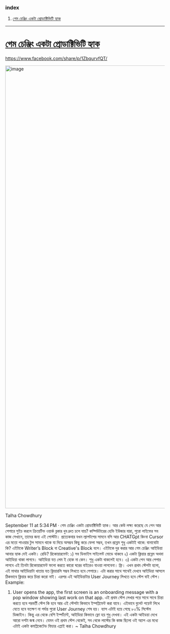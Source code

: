### index
1. [গেম চেঞ্জিং একটা প্রোডাক্টিভিটি হ্যাক](#গেম-চেঞ্জিং-একটা-প্রোডাক্টিভিটি-হ্যাক)

--- 

# [গেম চেঞ্জিং একটা প্রোডাক্টিভিটি হ্যাক](#index)
https://www.facebook.com/share/p/1ZbqurvfQT/

<img width="1320" height="1398" alt="image" src="https://github.com/user-attachments/assets/b8cc9dc0-ab5c-41be-a478-e47b14cc6292" />

Talha Chowdhury
 
September 11 at 5:34 PM
 ·
গেম চেঞ্জিং একটা প্রোডাক্টিভিটি হ্যাক।
আর কেউ লক্ষ্য করেছে যে পেন আর পেপারে সুইচ করলে ক্রিয়েটিভ ওয়ার্ক ব্লকার খুব দ্রুত চলে যায়?
কম্পিউটারের হেভি ইউজার যারা, পুরো লাইফের সব কাজ সেখানে, তাদের জন্য এই পোস্টটা।
প্রত্যেকবার যখন ল্যাপটপের সামনে বসি আর CHATGpt কিংবা Cursor এর মতো পাওয়ার টুল সামনে থাকে যা দিয়ে অসম্ভব কিছু করে ফেলা সম্ভব, তখন প্রব্লেম শুধু একটাই থাকে: বানাবোটা কি?
এইটাকে Writer’s Block বা Creative's Block বলে। 
এইটাকে দুর করার আর গেম চেঞ্জিং আইডিয়া আনার হ্যাক দেই একটা।
রেডি?
রিকোয়ারমেন্ট:
১) সব ডিভাইস সাইলেন্ট মোডে থাকবে
২) একটা ক্লিয়ার প্রব্লেম অথবা আইডিয়া থাকা লাগবে। আইডিয়া যত লেম ই হোক না কেন। শুধু একটা থাকলেই হবে।
৩) একটা পেন আর পেপার লাগবে
এই তিনটা রিকোয়ারমেন্ট ফলো করতে কারো ঘরের বাইরেও যাওয়া লাগবেনা। ফ্রি।
এখন প্রথম স্টেপটা হলো, এই মাথার আইডিয়াটা খাতায় যত ক্লিয়ারলি সম্ভব লিখতে হবে পেপারে। এটা করার সাথে সাথেই দেখবে আইডিয়া আসলে ঠিকভাবে ক্লিয়ার করে চিন্তা করো নাই।
এরপর এই আইডিয়াটার User Journey লিখতে হবে স্টেপ বাই স্টেপ।
Example: 
1) User opens the app, the first screen is an onboarding message with a pop window showing last work on that app.
এই প্রথম স্টেপ লেখার পরে সাথে সাথে চিন্তা করতে হবে পরবর্তী স্টেপ কি হবে আর এই স্টেপটা কিভাবে ইম্পপ্লিমেন্ট করা যাবে।
এইভাবে বুলেট পয়েন্ট লিখে যেতে হবে যতক্ষণ না পর্যন্ত পুরো User Journey শেষ হয়। 
ব্যাস এটাই হয়ে গেছে ৮০% সিস্টেম ডিজাইন। 
কিন্তু এর থেকে বেশি ইম্পর্ট্যান্ট, আইডিয়া কিভাবে ফ্লো হয় শুধু দেখবা। এই একটা আইডয়া দেখে আরো দশটা জন্ম নেবে।
যেমন ওই প্রথম স্টেপ থেকেই, সব থেকে লাস্টের কি কাজ ছিলো ওই অ্যাপ এর মধ্যে এটাই একটা কমপ্লিকেটেড ফিচার এপ্লাই করা।
~
Talha Chowdhury

